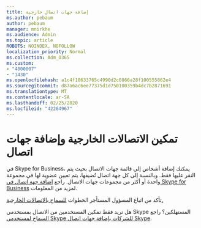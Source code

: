```yaml
---
title: إضافة جهات اتصال خارجية
ms.author: pebaum
author: pebaum
manager: mnirkhe
ms.audience: Admin
ms.topic: article
ROBOTS: NOINDEX, NOFOLLOW
localization_priority: Normal
ms.collection: Adm_O365
ms.custom:
- "4000007"
- "1430"
ms.openlocfilehash: a1c4f18633765c4990d2c0866a28f100555862e4
ms.sourcegitcommit: d87a6ac6ee77375d1d750100359b4dc7b2871691
ms.translationtype: MT
ms.contentlocale: ar-SA
ms.lasthandoff: 02/25/2020
ms.locfileid: "42264967"
---
```

# <a name="enable-external-communications-and-add-contacts"></a>تمكين الاتصالات الخارجية وإضافة جهات اتصال

في Skype for Business، يمكنك إضافة أشخاص إلى قائمة جهات الاتصال بحيث يتم النقر عليها فقط. وبالنسبة إلى كل جهة اتصال تُضيفها، يتم تعيين عضوية لها في مجموعة واحدة أو أكثر من مجموعات جهات الاتصال. راجع [إضافة جهة اتصال في Skype for Business](https://support.office.com/article/add-a-contact-in-skype-for-business-89338023-2adf-4f5c-90b6-f8b6f72fadd1) لمزيد من المعلومات. 

تأكد من اتباع المسؤول المستأجر الخطوات [للسماح بالاتصالات الخارجية.](https://docs.microsoft.com/skypeforbusiness/set-up-skype-for-business-online/allow-users-to-contact-external-skype-for-business-users)

هل تريد فقط تمكين المستخدمين من الاتصال بمستخدمي Skype المستهلكين؟ راجع [السماح لمستخدمي Skype للشركات بإضافة جهات اتصال Skype](https://docs.microsoft.com/skypeforbusiness/set-up-skype-for-business-online/let-skype-for-business-users-add-skype-contacts). 